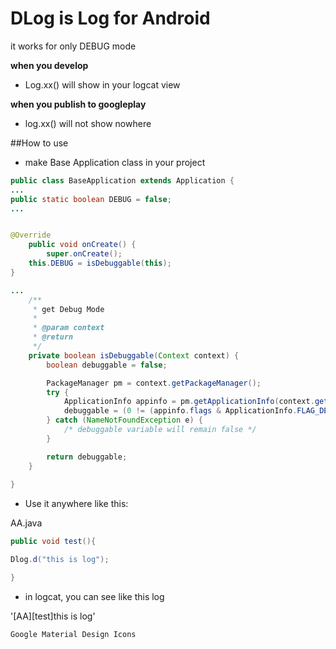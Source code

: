 # DLog is Log for Android

it works for only DEBUG mode

**when you develop**
- Log.xx() will show in your logcat view

**when you publish to googleplay**
- log.xx() will not show nowhere

##How to use

- make Base Application class in your project
```java
public class BaseApplication extends Application {
...
public static boolean DEBUG = false;
...


@Override
	public void onCreate() {
		super.onCreate();
    this.DEBUG = isDebuggable(this);
}

...
	/**
	 * get Debug Mode
	 * 
	 * @param context
	 * @return
	 */
	private boolean isDebuggable(Context context) {
		boolean debuggable = false;

		PackageManager pm = context.getPackageManager();
		try {
			ApplicationInfo appinfo = pm.getApplicationInfo(context.getPackageName(), 0);
			debuggable = (0 != (appinfo.flags & ApplicationInfo.FLAG_DEBUGGABLE));
		} catch (NameNotFoundException e) {
			/* debuggable variable will remain false */
		}

		return debuggable;
	}
	
}
```

- Use it anywhere like this:

AA.java

```java
public void test(){

Dlog.d("this is log");

}
```


- in logcat, you can see like this log

'[AA][test]this is log'

`Google Material Design Icons`

